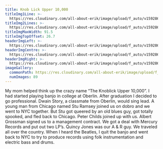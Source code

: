 ```yaml
---
title: Knob Lick Upper 10,000
titleImg1Line: >-
  https://res.cloudinary.com/all-about-erik/image/upload/f_auto/v1592867819/Archives/03.%20Knob%20Lick%20Upper%2010000/knoblick_upper_1_line.png
titleImg2Lines: >-
  https://res.cloudinary.com/all-about-erik/image/upload/f_auto/v1592867819/Archives/03.%20Knob%20Lick%20Upper%2010000/knoblick_upper_2_lines.png
titleImgMaxWidth: 91.5
titleImgTopOffset: 26.7
headerImgLeft: >-
  https://res.cloudinary.com/all-about-erik/image/upload/f_auto/v1592864675/Archives/03.%20Knob%20Lick%20Upper%2010000/header-images/knob-lick-upper_header-img1_left.jpg
headerImgCentre: >-
  https://res.cloudinary.com/all-about-erik/image/upload/f_auto/v1592864676/Archives/03.%20Knob%20Lick%20Upper%2010000/header-images/knob-lick-upper_header-img2_center.jpg
headerImgRight: >-
  https://res.cloudinary.com/all-about-erik/image/upload/f_auto/v1592864676/Archives/03.%20Knob%20Lick%20Upper%2010000/header-images/knob-lick-upper_header-img3_right.jpg
imageGallery:
  commonPath: https://res.cloudinary.com/all-about-erik/image/upload/f_auto/v1592864676/Archives/03.%20Knob%20Lick%20Upper%2010000/gallery/knob-lick-upper_gallery-img_
  numImages: 89
---
```

My mom helped think up the crazy name “The Knoblick Upper 10,000”. I had started playing banjo in college at Oberlin. After graduation I decided to go professional. Dwain Story, a classmate from Oberlin, would sing lead. A young man from Chicago named Stu Ramsey joined us on dobro and we went to NYC together. But Stu got queered by an old blues guy, got totally spooked, and fled back to Chicago. Peter Childs joined up with us. Albert Grossman signed us to a management contract. We got a deal with Mercury Records and put out two LP’s. Quincy Jones was our A & R guy. We traveled all over the country. When I heard the Beatles, I quit the banjo and went back to NYC to try to produce records using folk instrumentation and electric bass and drums.